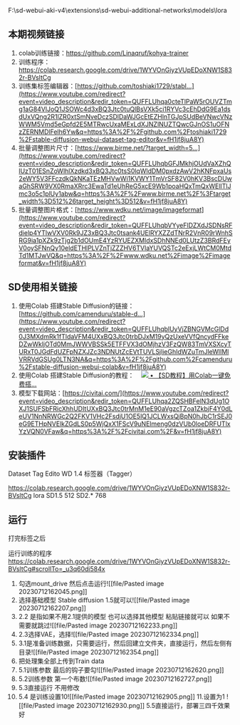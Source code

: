 
F:\sd-webui-aki-v4\extensions\sd-webui-additional-networks\models\lora

## 本期视频链接
1. colab训练链接：https://github.com/Linaqruf/kohya-trainer
2. 训练程序：https://colab.research.google.com/drive/1WYVOnGiyzVUpEDoXNW1S832r-BVsltCg
3. 训练集标签编辑器：[https://github.com/toshiaki1729/stabl...](https://www.youtube.com/redirect?event=video_description&redir_token=QUFFLUhqa0cteTlPaW5rOUVZTmg1aG84VlJoQ1JSOWc4d3xBQ3Jtc0tuQlBsVXk5ci1RYVc3cEhDdG9Ea1dsdUxVQng2R1lZR0xtSmNveDczSDlDaWJGcEtEZHlnTGJpSUdBeVNwcVNzWWM5Vmd5eGpfd2E5MTRwcUxaMExLdXJNZlNUZTQwcGJnOS1uOFNzZERNMDlFelh6Yw&q=https%3A%2F%2Fgithub.com%2Ftoshiaki1729%2Fstable-diffusion-webui-dataset-tag-editor&v=fH1jf8juA8Y) 
4. 批量调整图片尺寸：[https://www.birme.net/?target_width=5...](https://www.youtube.com/redirect?event=video_description&redir_token=QUFFLUhqbGFJMkhjOUdVaXZhQlUzT01ESnZoWlhlXzdkd3xBQ3Jtc0tsS0lqWldDM0pxdzAwV2hKNFpxaUs2eWY5V3FFczdkQkNKaTEzMHVwWi1KVWY1TmVrSF82V0hKV3BscDUwaGhSRW9VX0RmaXRrc3EwaTd1eUhReG5xcE9Wb1poaHQxTmQxWElITlJmc3o5c1plUy1abw&q=https%3A%2F%2Fwww.birme.net%2F%3Ftarget_width%3D512%26target_height%3D512&v=fH1jf8juA8Y) 
5. 批量调整图片格式：[https://www.wdku.net/image/imageformat](https://www.youtube.com/redirect?event=video_description&redir_token=QUFFLUhqbVYyeFlDZXdJSDNsRFdielp4YTlwVXV0Rk9JZ3xBQ3Jtc0tsank4UElRYXZZdTNrR2VnR09rWnhSRG9ia1pXZk9zTjg2b1dOUmE4YzRYUEZXMldxSDhNNEd0LUtzZ3BRdFEyV0oySFNnQy10eldETHlPLVZnTjZZZHV6TVlaYUVQSTc2eExjLWtCM0MtdTd1MTJwVQ&q=https%3A%2F%2Fwww.wdku.net%2Fimage%2Fimageformat&v=fH1jf8juA8Y) 

## SD使用相关链接
1. 使用Colab 搭建Stable Diffusion的链接： [https://github.com/camenduru/stable-d...](https://www.youtube.com/redirect?event=video_description&redir_token=QUFFLUhqblUyVjZBNGVMcGlDd0J3MXdmRk1fTldaVFM4UXxBQ3Jtc0trbDJxM19yQzUxeVVfQncydFFkeDZwWkljOTd0MmJWWVBSSk5ETFFVX3dOMjhzV3FzQW83TmVXSXcyTURxT0JGdFdUZFpNZXJZc3NDNUtZcEVtTUVLSjlieGhIdWZuTmJleWlIMlVRRVdGSUg0LTN3NA&q=https%3A%2F%2Fgithub.com%2Fcamenduru%2Fstable-diffusion-webui-colab&v=fH1jf8juA8Y)
2. 使用Colab 搭建Stable Diffusion的教程：    [![](https://www.gstatic.com/youtube/img/watch/yt_favicon.png) • 【SD教程】用Colab一键免费搭...](https://www.youtube.com/watch?v=u6LWc1y4e0Y&t=3s)   
3. 模型下载网站：[https://civitai.com/](https://www.youtube.com/redirect?event=video_description&redir_token=QUFFLUhqa2ZQSHBFelN3dUg1OXJ1SUFSbFRicXhhUDItUXxBQ3Jtc0trMnM1eE90aVgzcTZoa1ZkbjF4Y0dLeUV1NnNRWGc2Q2FKV1VHc2FsdjU1OE5lQ1JCLWxsQjBpN0hJbC1rSEJ0eG9ETHpNVElkZGdLS0p5WjQxX1FScV9uNElmeng0dzVUb0loeDRFUTlxYzVQN0VFaw&q=https%3A%2F%2Fcivitai.com%2F&v=fH1jf8juA8Y)

## 安装插件
  Dataset Tag Edito
  WD 1.4 标签器（Tagger）

https://colab.research.google.com/drive/1WYVOnGiyzVUpEDoXNW1S832r-BVsltCg
lora
SD1.5 512
SD2.*  768

## 运行
打完标签之后

运行训练的程序
https://colab.research.google.com/drive/1WYVOnGiyzVUpEDoXNW1S832r-BVsltCg#scrollTo=_u3q60di584x

1. 勾选mount_drive 然后点击运行![[file/Pasted image 20230712162045.png]]
2. 选择基础模型  Stable diffusion 1.5就可以![[file/Pasted image 20230712162207.png]]
3. 2.2 是指如果不用2.1提供的模型 也可以选择其他模型 粘贴链接就可以 如果不需要就跳过![[file/Pasted image 20230712162233.png]]
4. 2.3选择VAE，选择![[file/Pasted image 20230712162334.png]]
5. 3.1是准备训练数据，只需要运行，然后回建立文件夹，直接运行，然后左侧有目录![[file/Pasted image 20230712162354.png]]
6. 把处理集全部上传到Train data
7. 5.1训练参数 最后的钩子要勾![[file/Pasted image 20230712162620.png]]
8. 5.2训练参数 第一个布数![[file/Pasted image 20230712162727.png]]
9. 5.3直接运行 不用修改
10. 5.4 是训练设置10![[file/Pasted image 20230712162905.png]]
11.设置为1 ![[file/Pasted image 20230712162930.png]]
5.5直接运行，部署三四千效果好